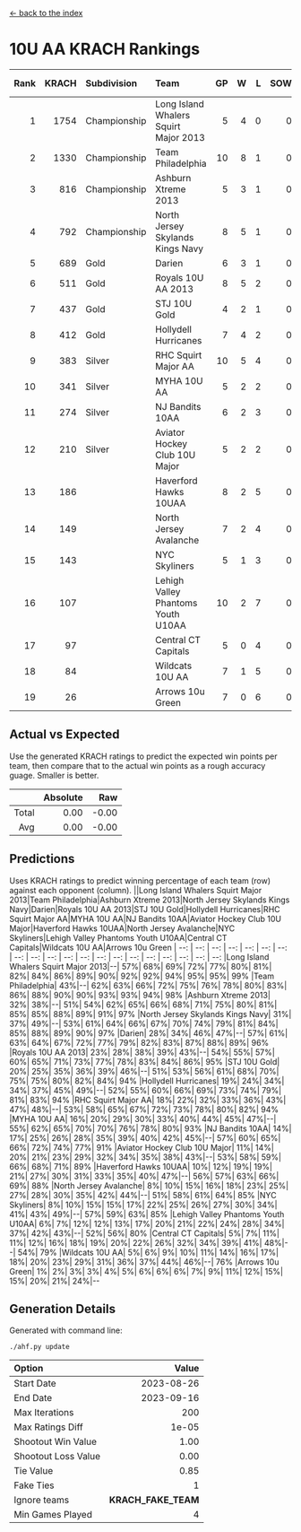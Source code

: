 [<- back to the index](readme.md)
# 10U AA KRACH Rankings
Rank|KRACH|Subdivision|Team|GP|W|L|SOW|SOL|T|SoS|Exp Wins|Win Diff
---:|---:|:---|:---|---:|---:|---:|---:|---:|---:|---:|---:|---:
1|1754|Championship|Long Island Whalers Squirt Major 2013|5|4|0|0|0|1|336|4.8|-0.0
2|1330|Championship|Team Philadelphia|10|8|1|0|0|1|301|8.9|0.0
3|816|Championship|Ashburn Xtreme 2013|5|3|1|0|0|1|571|3.8|-0.0
4|792|Championship|North Jersey Skylands Kings Navy|8|5|1|0|0|2|397|6.7|0.0
5|689|Gold|Darien|6|3|1|0|0|2|450|4.7|0.0
6|511|Gold|Royals 10U AA 2013|8|5|2|0|0|1|348|5.9|0.0
7|437|Gold|STJ 10U Gold|4|2|1|0|0|1|300|2.9|0.0
8|412|Gold|Hollydell Hurricanes|7|4|2|0|0|1|336|4.9|0.0
9|383|Silver|RHC Squirt Major AA|10|5|4|0|0|1|480|5.9|0.0
10|341|Silver|MYHA 10U AA|5|2|2|0|0|1|565|2.8|-0.0
11|274|Silver|NJ Bandits 10AA|6|2|3|0|0|1|426|2.8|-0.0
12|210|Silver|Aviator Hockey Club 10U Major|5|2|2|0|0|1|290|2.9|0.0
13|186||Haverford Hawks 10UAA|8|2|5|0|0|1|502|2.9|0.0
14|149||North Jersey Avalanche|7|2|4|0|0|1|427|2.9|0.0
15|143||NYC Skyliners|5|1|3|0|0|1|346|1.9|0.0
16|107||Lehigh Valley Phantoms Youth U10AA|10|2|7|0|0|1|588|2.9|0.0
17|97||Central CT Capitals|5|0|4|0|0|1|912|0.8|-0.0
18|84||Wildcats 10U AA|7|1|5|0|0|1|535|1.9|0.0
19|26||Arrows 10u Green|7|0|6|0|0|1|339|0.9|0.0

## Actual vs Expected
Use the generated KRACH ratings to predict the expected win points per team, then compare that to the actual win points as a rough accuracy guage. Smaller is better.

||Absolute|Raw
|---:|---:|---:
|Total|0.00|-0.00
|Avg|0.00|-0.00

## Predictions
Uses KRACH ratings to predict winning percentage of each team (row) against each opponent (column).
||Long Island Whalers Squirt Major 2013|Team Philadelphia|Ashburn Xtreme 2013|North Jersey Skylands Kings Navy|Darien|Royals 10U AA 2013|STJ 10U Gold|Hollydell Hurricanes|RHC Squirt Major AA|MYHA 10U AA|NJ Bandits 10AA|Aviator Hockey Club 10U Major|Haverford Hawks 10UAA|North Jersey Avalanche|NYC Skyliners|Lehigh Valley Phantoms Youth U10AA|Central CT Capitals|Wildcats 10U AA|Arrows 10u Green
| --: | --: | --: | --: | --: | --: | --: | --: | --: | --: | --: | --: | --: | --: | --: | --: | --: | --: | --: | --: 
|Long Island Whalers Squirt Major 2013|--| 57%| 68%| 69%| 72%| 77%| 80%| 81%| 82%| 84%| 86%| 89%| 90%| 92%| 92%| 94%| 95%| 95%| 99%
|Team Philadelphia| 43%|--| 62%| 63%| 66%| 72%| 75%| 76%| 78%| 80%| 83%| 86%| 88%| 90%| 90%| 93%| 93%| 94%| 98%
|Ashburn Xtreme 2013| 32%| 38%|--| 51%| 54%| 62%| 65%| 66%| 68%| 71%| 75%| 80%| 81%| 85%| 85%| 88%| 89%| 91%| 97%
|North Jersey Skylands Kings Navy| 31%| 37%| 49%|--| 53%| 61%| 64%| 66%| 67%| 70%| 74%| 79%| 81%| 84%| 85%| 88%| 89%| 90%| 97%
|Darien| 28%| 34%| 46%| 47%|--| 57%| 61%| 63%| 64%| 67%| 72%| 77%| 79%| 82%| 83%| 87%| 88%| 89%| 96%
|Royals 10U AA 2013| 23%| 28%| 38%| 39%| 43%|--| 54%| 55%| 57%| 60%| 65%| 71%| 73%| 77%| 78%| 83%| 84%| 86%| 95%
|STJ 10U Gold| 20%| 25%| 35%| 36%| 39%| 46%|--| 51%| 53%| 56%| 61%| 68%| 70%| 75%| 75%| 80%| 82%| 84%| 94%
|Hollydell Hurricanes| 19%| 24%| 34%| 34%| 37%| 45%| 49%|--| 52%| 55%| 60%| 66%| 69%| 73%| 74%| 79%| 81%| 83%| 94%
|RHC Squirt Major AA| 18%| 22%| 32%| 33%| 36%| 43%| 47%| 48%|--| 53%| 58%| 65%| 67%| 72%| 73%| 78%| 80%| 82%| 94%
|MYHA 10U AA| 16%| 20%| 29%| 30%| 33%| 40%| 44%| 45%| 47%|--| 55%| 62%| 65%| 70%| 70%| 76%| 78%| 80%| 93%
|NJ Bandits 10AA| 14%| 17%| 25%| 26%| 28%| 35%| 39%| 40%| 42%| 45%|--| 57%| 60%| 65%| 66%| 72%| 74%| 77%| 91%
|Aviator Hockey Club 10U Major| 11%| 14%| 20%| 21%| 23%| 29%| 32%| 34%| 35%| 38%| 43%|--| 53%| 58%| 59%| 66%| 68%| 71%| 89%
|Haverford Hawks 10UAA| 10%| 12%| 19%| 19%| 21%| 27%| 30%| 31%| 33%| 35%| 40%| 47%|--| 56%| 57%| 63%| 66%| 69%| 88%
|North Jersey Avalanche|  8%| 10%| 15%| 16%| 18%| 23%| 25%| 27%| 28%| 30%| 35%| 42%| 44%|--| 51%| 58%| 61%| 64%| 85%
|NYC Skyliners|  8%| 10%| 15%| 15%| 17%| 22%| 25%| 26%| 27%| 30%| 34%| 41%| 43%| 49%|--| 57%| 59%| 63%| 85%
|Lehigh Valley Phantoms Youth U10AA|  6%|  7%| 12%| 12%| 13%| 17%| 20%| 21%| 22%| 24%| 28%| 34%| 37%| 42%| 43%|--| 52%| 56%| 80%
|Central CT Capitals|  5%|  7%| 11%| 11%| 12%| 16%| 18%| 19%| 20%| 22%| 26%| 32%| 34%| 39%| 41%| 48%|--| 54%| 79%
|Wildcats 10U AA|  5%|  6%|  9%| 10%| 11%| 14%| 16%| 17%| 18%| 20%| 23%| 29%| 31%| 36%| 37%| 44%| 46%|--| 76%
|Arrows 10u Green|  1%|  2%|  3%|  3%|  4%|  5%|  6%|  6%|  6%|  7%|  9%| 11%| 12%| 15%| 15%| 20%| 21%| 24%|--

## Generation Details

Generated with command line:
```
./ahf.py update
```

| Option | Value |
| :----- | ----: |
| Start Date | 2023-08-26 |
| End Date | 2023-09-16 |
| Max Iterations | 200 |
| Max Ratings Diff | 1e-05 |
| Shootout Win Value | 1.00 |
| Shootout Loss Value | 0.00 |
| Tie Value | 0.85 |
| Fake Ties | 1 |
| Ignore teams | __KRACH_FAKE_TEAM__ |
| Min Games Played | 4 |

